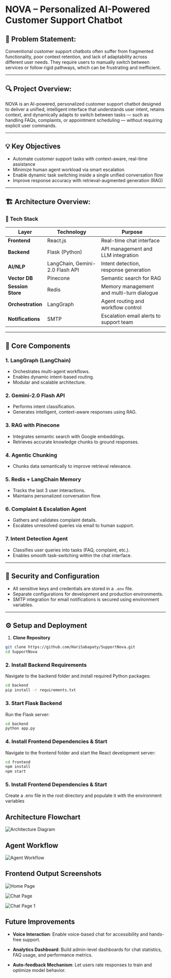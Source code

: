 # NOVA – Personalized AI-Powered Customer Support Chatbot

## 🚨 Problem Statement:

Conventional customer support chatbots often suffer from fragmented functionality, poor context retention, and lack of adaptability across different user needs. They require users to manually switch between services or follow rigid pathways, which can be frustrating and inefficient.

---

## 🔍 Project Overview:

NOVA is an AI-powered, personalized customer support chatbot designed to deliver a unified, intelligent interface that understands user intent, retains context, and dynamically adapts to switch between tasks — such as handling FAQs, complaints, or appointment scheduling — without requiring explicit user commands.

---

## 💡 Key Objectives

- Automate customer support tasks with context-aware, real-time assistance
- Minimize human agent workload via smart escalation
- Enable dynamic task switching inside a single unified conversation flow
- Improve response accuracy with retrieval-augmented generation (RAG)

---

## 🏗 Architecture Overview:

### 🔧 Tech Stack

| Layer | Technology | Purpose |
|------|-------------|---------|
| **Frontend** | React.js | Real-time chat interface |
| **Backend** | Flask (Python) | API management and LLM integration |
| **AI/NLP** | LangChain, Gemini-2.0 Flash API | Intent detection, response generation |
| **Vector DB** | Pinecone | Semantic search for RAG |
| **Session Store** | Redis | Memory management and multi-turn dialogue |
| **Orchestration** | LangGraph | Agent routing and workflow control |
| **Notifications** | SMTP | Escalation email alerts to support team |

---

## 🧩 Core Components

### 1. **LangGraph (LangChain)**
- Orchestrates multi-agent workflows.
- Enables dynamic intent-based routing.
- Modular and scalable architecture.

### 2. **Gemini-2.0 Flash API**
- Performs intent classification.
- Generates intelligent, context-aware responses using RAG.

### 3. **RAG with Pinecone**
- Integrates semantic search with Google embeddings.
- Retrieves accurate knowledge chunks to ground responses.

### 4. **Agentic Chunking**
- Chunks data semantically to improve retrieval relevance.

### 5. **Redis + LangChain Memory**
- Tracks the last 3 user interactions.
- Maintains personalized conversation flow.

### 6. **Complaint & Escalation Agent**
- Gathers and validates complaint details.
- Escalates unresolved queries via email to human support.

### 7. **Intent Detection Agent**
- Classifies user queries into tasks (FAQ, complaint, etc.).
- Enables smooth task-switching within the chat interface.

---

## 🔐 Security and Configuration

- All sensitive keys and credentials are stored in a `.env` file.
- Separate configurations for development and production environments.
- SMTP integration for email notifications is secured using environment variables.

---

## ⚙️ Setup and Deployment

1. **Clone Repository**
```bash
git clone https://github.com/HariSabapaty/SupportNova.git
cd SupportNova
```

### 2. **Install Backend Requirements**
Navigate to the backend folder and install required Python packages:

```bash
cd backend
pip install -r requirements.txt
```
### 3. **Start Flask Backend**
Run the Flask server:

```bash
cd backend
python app.py
```
### 4. **Install Frontend Dependencies & Start**
Navigate to the frontend folder and start the React development server:

```bash
cd frontend
npm install
npm start
```
### 5. **Install Frontend Dependencies & Start**
Create a .env file in the root directory and populate it with the  environment variables

##  Architecture Flowchart

![Architecture Diagram](https://gitlab.digilabs.ai/Project-X-Hackathon-2025/Project-X-Hackathon-2025-Level-2/Shaurya/-/blob/main/images/RagPipeLine.jpeg?ref_type=heads)

##  Agent Workflow

![Agent Workflow](https://gitlab.digilabs.ai/Project-X-Hackathon-2025/Project-X-Hackathon-2025-Level-2/Shaurya/-/blob/main/images/Agent_WorkFlow.jpeg?ref_type=heads)

##  Frontend Output Screenshots

![Home Page](https://gitlab.digilabs.ai/Project-X-Hackathon-2025/Project-X-Hackathon-2025-Level-2/Shaurya/-/blob/main/images/HomePage.jpeg?ref_type=heads)

![Chat Page](https://gitlab.digilabs.ai/Project-X-Hackathon-2025/Project-X-Hackathon-2025-Level-2/Shaurya/-/blob/main/images/ChatPage.jpeg?ref_type=heads)

![Chat Page 1](https://gitlab.digilabs.ai/Project-X-Hackathon-2025/Project-X-Hackathon-2025-Level-2/Shaurya/-/blob/main/images/Chat.png?ref_type=heads)

##  Future Improvements

- **Voice Interaction**: Enable voice-based chat for accessibility and hands-free support.

- **Analytics Dashboard**: Build admin-level dashboards for chat statistics, FAQ usage, and performance metrics.

- **Auto-feedback Mechanism**: Let users rate responses to train and optimize model behavior.
